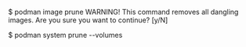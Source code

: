 $ podman image prune
WARNING! This command removes all dangling images.
Are you sure you want to continue? [y/N]


$ podman system prune --volumes
